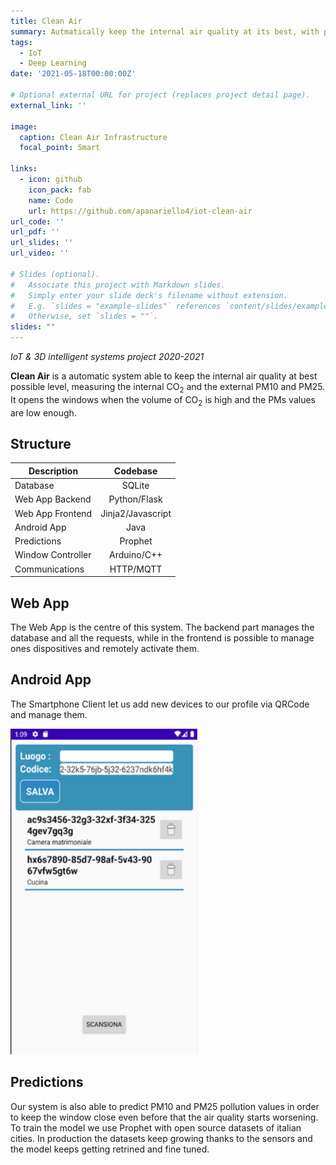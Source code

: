 ```yaml
---
title: Clean Air
summary: Autmatically keep the internal air quality at its best, with pollution prediction.
tags:
  - IoT
  - Deep Learning
date: '2021-05-18T00:00:00Z'

# Optional external URL for project (replaces project detail page).
external_link: ''

image:
  caption: Clean Air Infrastructure
  focal_point: Smart

links:
  - icon: github
    icon_pack: fab
    name: Code
    url: https://github.com/apanariello4/iot-clean-air
url_code: ''
url_pdf: ''
url_slides: ''
url_video: ''

# Slides (optional).
#   Associate this project with Markdown slides.
#   Simply enter your slide deck's filename without extension.
#   E.g. `slides = "example-slides"` references `content/slides/example-slides.md`.
#   Otherwise, set `slides = ""`.
slides: ""
---
```

*IoT & 3D intelligent systems project 2020-2021*


**Clean Air** is a automatic system able to keep the internal air quality at best possible level, measuring the internal CO<sub>2</sub> and the external PM10 and PM25. It opens the windows when the volume of CO<sub>2</sub> is high and the PMs values are low enough.

## Structure

| Description       |      Codebase     |
|-------------------|:-----------------:|
| Database          |       SQLite      |
| Web App Backend   |    Python/Flask   |
| Web App Frontend  | Jinja2/Javascript |
| Android App       |        Java       |
| Predictions       |      Prophet      |
| Window Controller |    Arduino/C++    |
| Communications    |     HTTP/MQTT     |

## Web App

The Web App is the centre of this system. The backend part manages the database and all the requests, while in the frontend is possible to manage ones dispositives and remotely activate them.

## Android App
The Smartphone Client let us add new devices to our profile via QRCode and manage them.

<img src="https://github.com/apanariello4/iot-clean-air/raw/main/imgs/androidapp.png" width="300">

## Predictions

Our system is also able to predict PM10 and PM25 pollution values in order to keep the window close even before that the air quality starts worsening. To train the model we use Prophet with open source datasets of italian cities. In production the datasets keep growing thanks to the sensors and the model keeps getting retrined and fine tuned.
